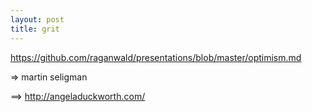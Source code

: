 ```yaml
---
layout: post
title: grit
---
```


https://github.com/raganwald/presentations/blob/master/optimism.md

=> martin seligman

==> http://angeladuckworth.com/

